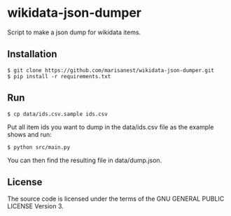 # wikidata-json-dumper

Script to make a json dump for wikidata items.

## Installation

```
$ git clone https://github.com/marisanest/wikidata-json-dumper.git
$ pip install -r requirements.txt
```

## Run

```
$ cp data/ids.csv.sample ids.csv
```
Put all item ids you want to dump in the data/ids.csv file as the example shows and run:
```
$ python src/main.py
```
You can then find the resulting file in data/dump.json.

## License

The source code is licensed under the terms of the GNU GENERAL PUBLIC LICENSE Version 3.
